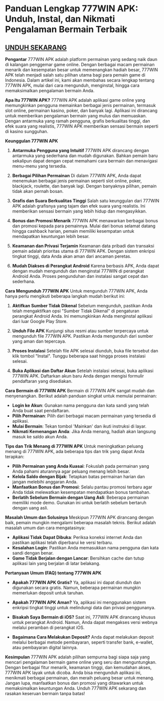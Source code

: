 # Panduan Lengkap 777WIN APK: Unduh, Instal, dan Nikmati Pengalaman Bermain Terbaik

## [UNDUH SEKARANG](https://bom.so/WDTpOk)

**Pengantar**
777WIN APK adalah platform permainan yang sedang naik daun di kalangan penggemar game online. Dengan berbagai macam permainan menarik dan kesempatan besar untuk memenangkan hadiah besar, 777WIN APK telah menjadi salah satu pilihan utama bagi para pemain game di Indonesia. Dalam artikel ini, kami akan membahas secara lengkap tentang 777WIN APK, mulai dari cara mengunduh, menginstal, hingga cara memaksimalkan pengalaman bermain Anda.

**Apa Itu 777WIN APK?**
777WIN APK adalah aplikasi game online yang memungkinkan pengguna memainkan berbagai jenis permainan, termasuk slot online, permainan kasino, poker, dan banyak lagi. Aplikasi ini dirancang untuk memberikan pengalaman bermain yang mulus dan memuaskan. Dengan antarmuka yang ramah pengguna, grafis berkualitas tinggi, dan efek suara yang realistis, 777WIN APK memberikan sensasi bermain seperti di kasino sungguhan.

**Keunggulan 777WIN APK**
1. **Antarmuka Pengguna yang Intuitif**
   777WIN APK dirancang dengan antarmuka yang sederhana dan mudah digunakan. Bahkan pemain baru sekalipun dapat dengan cepat memahami cara bermain dan menavigasi menu-menu yang tersedia.

2. **Berbagai Pilihan Permainan**
   Di dalam 777WIN APK, Anda dapat menemukan berbagai jenis permainan seperti slot online, poker, blackjack, roulette, dan banyak lagi. Dengan banyaknya pilihan, pemain tidak akan pernah bosan.

3. **Grafis dan Suara Berkualitas Tinggi**
   Salah satu keunggulan dari 777WIN APK adalah grafisnya yang tajam dan efek suara yang realistis. Ini memberikan sensasi bermain yang lebih hidup dan mengasyikkan.

4. **Bonus dan Promosi Menarik**
   777WIN APK menawarkan berbagai bonus dan promosi kepada para pemainnya. Mulai dari bonus selamat datang hingga cashback harian, pemain memiliki kesempatan untuk mendapatkan keuntungan lebih besar.

5. **Keamanan dan Privasi Terjamin**
   Keamanan data pribadi dan transaksi pemain adalah prioritas utama di 777WIN APK. Dengan sistem enkripsi tingkat tinggi, data Anda akan aman dari ancaman peretas.

6. **Mudah Diakses di Perangkat Android**
   Karena berbasis APK, Anda dapat dengan mudah mengunduh dan menginstal 777WIN di perangkat Android Anda. Proses pengunduhan dan instalasi sangat cepat dan sederhana.

**Cara Mengunduh 777WIN APK**
Untuk mengunduh 777WIN APK, Anda hanya perlu mengikuti beberapa langkah mudah berikut ini:

1. **Aktifkan Sumber Tidak Dikenal**
   Sebelum mengunduh, pastikan Anda telah mengaktifkan opsi "Sumber Tidak Dikenal" di pengaturan perangkat Android Anda. Ini memungkinkan Anda menginstal aplikasi dari luar Google Play Store.

2. **Unduh File APK**
   Kunjungi situs resmi atau sumber terpercaya untuk mengunduh file 777WIN APK. Pastikan Anda mengunduh dari sumber yang aman dan tepercaya.

3. **Proses Instalasi**
   Setelah file APK selesai diunduh, buka file tersebut dan klik tombol "Instal". Tunggu beberapa saat hingga proses instalasi selesai.

4. **Buka Aplikasi dan Daftar Akun**
   Setelah instalasi selesai, buka aplikasi 777WIN APK. Daftarkan akun baru Anda dengan mengisi formulir pendaftaran yang disediakan.

**Cara Bermain di 777WIN APK**
Bermain di 777WIN APK sangat mudah dan menyenangkan. Berikut adalah panduan singkat untuk memulai permainan:

- **Login ke Akun**: Gunakan nama pengguna dan kata sandi yang telah Anda buat saat pendaftaran.
- **Pilih Permainan**: Pilih dari berbagai macam permainan yang tersedia di aplikasi.
- **Mulai Bermain**: Tekan tombol 'Mainkan' dan ikuti instruksi di layar.
- **Nikmati Kemenangan Anda**: Jika Anda menang, hadiah akan langsung masuk ke saldo akun Anda.

**Tips dan Trik Menang di 777WIN APK**
Untuk meningkatkan peluang menang di 777WIN APK, ada beberapa tips dan trik yang dapat Anda terapkan:

- **Pilih Permainan yang Anda Kuasai**: Fokuslah pada permainan yang Anda pahami aturannya agar peluang menang lebih besar.
- **Kelola Saldo dengan Bijak**: Tetapkan batas permainan harian dan jangan melebihi anggaran Anda.
- **Manfaatkan Bonus dan Promosi**: Selalu pantau promosi terbaru agar Anda tidak melewatkan kesempatan mendapatkan bonus tambahan.
- **Berlatih Sebelum Bermain dengan Uang Asli**: Beberapa permainan memiliki mode demo. Gunakan ini untuk berlatih sebelum bertaruh dengan uang asli.

**Masalah Umum dan Solusinya**
Meskipun 777WIN APK dirancang dengan baik, pemain mungkin mengalami beberapa masalah teknis. Berikut adalah masalah umum dan cara mengatasinya:

- **Aplikasi Tidak Dapat Dibuka**: Periksa koneksi internet Anda dan pastikan aplikasi telah diperbarui ke versi terbaru.
- **Kesalahan Login**: Pastikan Anda memasukkan nama pengguna dan kata sandi dengan benar.
- **Game Tidak Berjalan dengan Lancar**: Bersihkan cache dan tutup aplikasi lain yang berjalan di latar belakang.

**Pertanyaan Umum (FAQ) tentang 777WIN APK**
- **Apakah 777WIN APK Gratis?**
  Ya, aplikasi ini dapat diunduh dan digunakan secara gratis. Namun, beberapa permainan mungkin memerlukan deposit untuk taruhan.

- **Apakah 777WIN APK Aman?**
  Ya, aplikasi ini menggunakan sistem enkripsi tingkat tinggi untuk melindungi data dan privasi penggunanya.

- **Bisakah Saya Bermain di iOS?**
  Saat ini, 777WIN APK dirancang khusus untuk perangkat Android. Namun, Anda dapat mengakses versi webnya melalui peramban di perangkat iOS.

- **Bagaimana Cara Melakukan Deposit?**
  Anda dapat melakukan deposit melalui berbagai metode pembayaran, seperti transfer bank, e-wallet, atau pembayaran digital lainnya.

**Kesimpulan**
777WIN APK adalah pilihan sempurna bagi siapa saja yang mencari pengalaman bermain game online yang seru dan menguntungkan. Dengan berbagai fitur menarik, keamanan tinggi, dan kemudahan akses, 777WIN APK layak untuk dicoba. Anda bisa mengunduh aplikasi ini, menikmati berbagai permainan, dan meraih peluang besar untuk menang. Jangan lupa, manfaatkan bonus dan promosi yang ditawarkan untuk memaksimalkan keuntungan Anda. Unduh 777WIN APK sekarang dan rasakan keseruan bermain tanpa batas!

